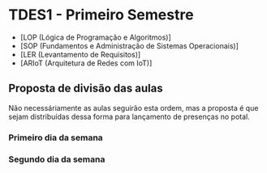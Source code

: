 # TDES1 - Primeiro Semestre
- [LOP (Lógica de Programação e Algoritmos)]
- [SOP (Fundamentos e Administração de Sistemas Operacionais)]
- [LER (Levantamento de Requisitos)]
- [ARIoT (Arquitetura de Redes com IoT)]

## Proposta de divisão das aulas
Não necessáriamente as aulas seguirão esta ordem, mas a proposta é que sejam distribuídas dessa forma para lançamento de presenças no potal.

### Primeiro dia da semana


### Segundo dia da semana

